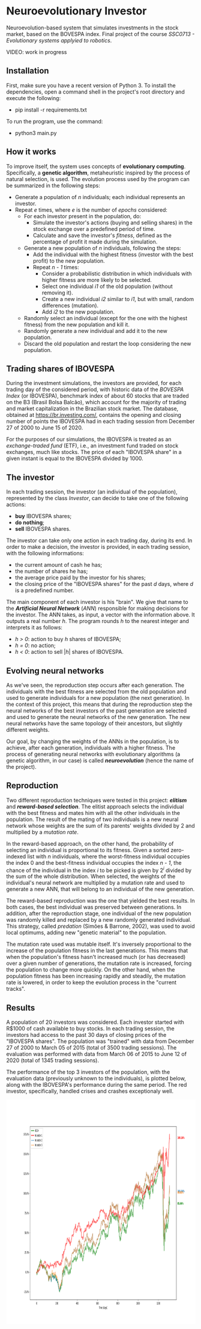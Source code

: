 # Neuroevolutionary Investor
Neuroevolution-based system that simulates investments in the stock market, based on the BOVESPA index. Final project of the course _SSC0713 - Evolutionary systems applyied to robotics_.

VIDEO: work in progress


## Installation
First, make sure you have a recent version of Python 3. To install the dependencies, open a command shell in the project's root directory and execute the following:
- pip install -r requirements.txt

To run the program, use the command:
- python3 main.py


## How it works
To improve itself, the system uses concepts of **evolutionary computing**. Specifically, a **genetic algorithm**, metaheuristic inspired by the process of natural selection, is used. The evolution process used by the program can be summarized in the following steps:

* Generate a population of *n* individuals; each individual represents an investor.
* Repeat *e* times, where *e* is the number of *epochs* considered:
    * For each investor present in the population, do:
        * Simulate the investor's actions (buying and selling shares) in the stock exchange over a predefined period of time.
        * Calculate and save the investor's *fitness*, defined as the percentage of profit it made during the simulation.
    * Generate a new population of *n* individuals, following the steps:
        * Add the individual with the highest fitness (investor with the best profit) to the new population.
        * Repeat *n - 1* times:
            * Consider a probabilistic distribution in which individuals with higher fitness are more likely to be selected.
            * Select one individual *i1* of the old population (without removing it).
            * Create a new individual *i2* similar to *i1*, but with small, random differences (mutation).
            * Add *i2* to the new population.
    * Randomly select an individual (except for the one with the highest fitness) from the new population and kill it. 
    * Randomly generate a new individual and add it to the new population.
    * Discard the old population and restart the loop considering the new population.


## Trading shares of IBOVESPA
During the investment simulations, the investors are provided, for each trading day of the considered period, with historic data of the *BOVESPA Index* (or IBOVESPA), benchmark index of about 60 stocks that are traded on the B3 (Brasil Bolsa Balcão), which account for the majority of trading and market capitalization in the Brazilian stock market. The database, obtained at https://br.investing.com/, contains the opening and closing number of points the IBOVESPA had in each trading session from December 27 of 2000 to June 15 of 2020.

For the purposes of our simulations, the IBOVESPA is treated as an *exchange-traded fund* (ETF), i.e., an investment fund traded on stock exchanges, much like stocks. The price of each "IBOVESPA share" in a given instant is equal to the IBOVESPA divided by 1000.


## The investor
In each trading session, the investor (an individual of the population), represented by the class *Investor*, can decide to take one of the following actions:

   * **buy** IBOVESPA shares;
   * **do nothing**;
   * **sell** IBOVESPA shares.
   
The investor can take only one action in each trading day, during its end. In order to make a decision, the investor is provided, in each trading session, with the following informations:

   * the current amount of cash he has;
   * the number of shares he has;
   * the average price paid by the investor for his shares;
   * the closing price of the "IBOVESPA shares" for the past *d* days, where *d* is a predefined number.

The main component of each investor is his "brain". We give that name to the _**Artificial Neural Network**_ (*ANN*) responsible for making decisions for the investor. The ANN takes, as input, a vector with the information above. It outputs a real number *h*. The program rounds *h* to the nearest integer and interprets it as follows:

   * *h > 0*: action to buy *h* shares of IBOVESPA;
   * *h = 0*: no action;
   * *h < 0*: action to sell |*h*| shares of IBOVESPA.


## Evolving neural networks
As we've seen, the reproduction step occurs after each generation. The individuals with the best fitness are selected from the old population and used to generate individuals for a new population (the next generation). In the context of this project, this means that during the reproduction step the neural networks of the best investors of the past generation are selected and used to generate the neural networks of the new generation. The new neural networks have the same topology of their ancestors, but slightly different weights.

Our goal, by changing the weights of the ANNs in the population, is to achieve, after each generation, individuals with a higher fitness. The process of generating neural networks with evolutionary algorithms (a genetic algorithm, in our case) is called _**neuroevolution**_ (hence the name of the project).


## Reproduction
Two different reproduction techniques were tested in this project: ***elitism*** and ***reward-based selection***. The elitist approach selects the individual with the best fitness and mates him with all the other individuals in the population. The result of the mating of two individuals is a new neural network whose weights are the sum of its parents' weights divided by 2 and multiplied by a *mutation rate*.

In the reward-based approach, on the other hand, the probability of selecting an individual is proportional to its fitness. Given a sorted zero-indexed list with *n* individuals, where the worst-fitness individual occupies the index 0 and the best-fitness individual occupies the index *n - 1*, the chance of the individual in the index *i* to be picked is given by 2<sup>*i*</sup> divided by the sum of the whole distribution. When selected, the weights of the individual's neural network are multiplied by a mutation rate and used to generate a new ANN, that will belong to an individual of the new generation.

The reward-based reproduction was the one that yielded the best results. In both cases, the best individual was preserved between generations. In addition, after the reproduction stage, one individual of the new population was randomly killed and replaced by a new randomly generated individual. This strategy, called *predation* (Simões & Barrone, 2002), was used to avoid local optimums, adding new "genetic material" to the population.

The mutation rate used was mutable itself. It's inversely proportional to the increase of the population fitness in the last generations. This means that when the population's fitness hasn't increased much (or has decreased) over a given number of generations, the mutation rate is increased, forcing the population to change more quickly. On the other hand, when the population fitness has been increasing rapidly and steadily, the mutation rate is lowered, in order to keep the evolution process in the "current tracks".


## Results
A population of 20 investors was considered. Each investor started with R$1000 of cash available to buy stocks. In each trading session, the investors had access to the past 30 days of closing prices of the "IBOVESPA shares". The population was "trained" with data from December 27 of 2000 to March 05 of 2015 (total of 3500 trading sessions). The evaluation was performed with data from March 06 of 2015 to June 12 of 2020 (total of 1345 trading sessions). 

The performance of the top 3 investors of the population, with the evaluation data (previously unknown to the individuals), is plotted below, along with the IBOVESPA's performance during the same period. The red investor, specifically, handled crises and crashes exceptionaly well.

<p align="center"> <img src="./fig_1.png"width="1000" height="600"> </p> 
